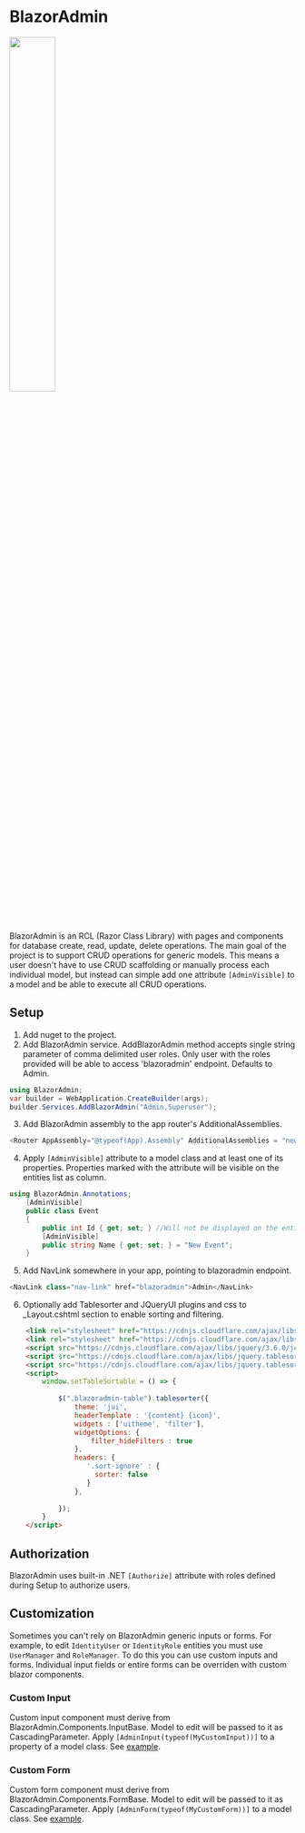 # BlazorAdmin
<img style="width:40%; height:40%;" src="https://user-images.githubusercontent.com/35566242/162442880-f064506c-7300-4334-8874-3f9645694825.png" />

BlazorAdmin is an RCL (Razor Class Library) with pages and components for database create, read, update, delete operations. The main goal of the project is to support CRUD operations for generic models. This means a user doesn't have to use CRUD scaffolding or manually process each individual model, but instead can simple add one attribute ``[AdminVisible]`` to a model and be able to execute all CRUD operations.
## Setup
1. Add nuget to the project.
2. Add BlazorAdmin service. AddBlazorAdmin method accepts single string parameter of comma delimited user roles. Only user with the roles provided will be able to access 'blazoradmin' endpoint. Defaults to Admin.
```C#
using BlazorAdmin;
var builder = WebApplication.CreateBuilder(args);
builder.Services.AddBlazorAdmin("Admin,Superuser");
```
3. Add BlazorAdmin assembly to the app router's AdditionalAssemblies.
```C#
<Router AppAssembly="@typeof(App).Assembly" AdditionalAssemblies = "new [] {typeof(BlazorAdmin.Pages.AdminIndex).Assembly}">
```
4. Apply ``[AdminVisible]`` attribute to a model class and at least one of its properties. Properties marked with the attribute will be visible on the entities list as column.
```C#
using BlazorAdmin.Annotations;
    [AdminVisible]
    public class Event
    {
        public int Id { get; set; } //Will not be displayed on the entities list
        [AdminVisible]
        public string Name { get; set; } = "New Event";
    }
```
5. Add NavLink somewhere in your app, pointing to blazoradmin endpoint.
```C#
<NavLink class="nav-link" href="blazoradmin">Admin</NavLink>
```
6. Optionally add Tablesorter and JQueryUI plugins and css to _Layout.cshtml <head> section to enable sorting and filtering.
```html
    <link rel="stylesheet" href="https://cdnjs.cloudflare.com/ajax/libs/jquery.tablesorter/2.31.3/css/theme.jui.min.css" integrity="sha512-P8bbeO94Om6NRt8zty7v54b1LuwclWVqrufWMaZm/s+Bc+y8/fCL5iRk/yXtmZKA6FmB8G2ehSgVZXgPyJO1jQ==" crossorigin="anonymous" referrerpolicy="no-referrer" />
    <link rel="stylesheet" href="https://cdnjs.cloudflare.com/ajax/libs/jqueryui/1.12.1/themes/cupertino/jquery-ui.min.css" integrity="sha512-ug/p2fTnYRx/TfVgL8ejTWolaq93X+48/FLS9fKf7AiazbxHkSEENdzWkOxbjJO/X1grUPt9ERfBt21iLh2dxg==" crossorigin="anonymous" referrerpolicy="no-referrer" />
    <script src="https://cdnjs.cloudflare.com/ajax/libs/jquery/3.6.0/jquery.min.js" integrity="sha512-894YE6QWD5I59HgZOGReFYm4dnWc1Qt5NtvYSaNcOP+u1T9qYdvdihz0PPSiiqn/+/3e7Jo4EaG7TubfWGUrMQ==" crossorigin="anonymous" referrerpolicy="no-referrer"></script>
    <script src="https://cdnjs.cloudflare.com/ajax/libs/jquery.tablesorter/2.31.3/js/jquery.tablesorter.min.js" integrity="sha512-qzgd5cYSZcosqpzpn7zF2ZId8f/8CHmFKZ8j7mU4OUXTNRd5g+ZHBPsgKEwoqxCtdQvExE5LprwwPAgoicguNg==" crossorigin="anonymous" referrerpolicy="no-referrer"></script>
    <script src="https://cdnjs.cloudflare.com/ajax/libs/jquery.tablesorter/2.31.3/js/jquery.tablesorter.widgets.min.js" integrity="sha512-dj/9K5GRIEZu+Igm9tC16XPOTz0RdPk9FGxfZxShWf65JJNU2TjbElGjuOo3EhwAJRPhJxwEJ5b+/Ouo+VqZdQ==" crossorigin="anonymous" referrerpolicy="no-referrer"></script>
    <script>
        window.setTableSortable = () => {
            
            $(".blazoradmin-table").tablesorter({
                theme: 'jui',
                headerTemplate : '{content} {icon}',
                widgets : ['uitheme', 'filter'],
                widgetOptions: {
                    filter_hideFilters : true
                },
                headers: {
                   '.sort-ignore' : {
                     sorter: false
                   }
                },
                 
            });
        }   
    </script>    
```
## Authorization
BlazorAdmin uses built-in .NET ``[Authorize]`` attribute with roles defined during Setup to authorize users.
## Customization
Sometimes you can't rely on BlazorAdmin generic inputs or forms. For example, to edit ``IdentityUser`` or ``IdentityRole`` entities you must use ``UserManager`` and ``RoleManager``. To do this you can use custom inputs and forms. Individual input fields or entire forms can be overriden with custom blazor components.
### Custom Input
Custom input component must derive from BlazorAdmin.Components.InputBase. Model to edit will be passed to it as CascadingParameter. Apply ``[AdminInput(typeof(MyCustomInput))]`` to a property of a model class. See [example](https://github.com/Vansh0t/BlazorAdmin/blob/master/BlazorAdmin.Examples/CustomComponents/ImageInput.razor).
### Custom Form
Custom form component must derive from BlazorAdmin.Components.FormBase. Model to edit will be passed to it as CascadingParameter. Apply ``[AdminForm(typeof(MyCustomForm))]`` to a model class. See [example](https://github.com/Vansh0t/BlazorAdmin/blob/master/BlazorAdmin.Examples/CustomComponents/IdentityUserForm.razor).
